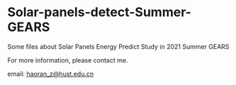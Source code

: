 # Solar-panels-detect-Summer-GEARS
Some files about Solar Panels Energy Predict Study in 2021 Summer GEARS 

For more information, please contact me. 

email: haoran_z@hust.edu.cn
